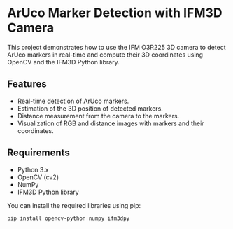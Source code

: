 # ArUco Marker Detection with IFM3D Camera

This project demonstrates how to use the IFM O3R225 3D camera to detect ArUco markers in real-time and compute their 3D coordinates using OpenCV and the IFM3D Python library.

## Features

- Real-time detection of ArUco markers.
- Estimation of the 3D position of detected markers.
- Distance measurement from the camera to the markers.
- Visualization of RGB and distance images with markers and their coordinates.

## Requirements

- Python 3.x
- OpenCV (cv2)
- NumPy
- IFM3D Python library

You can install the required libraries using pip:

```bash
pip install opencv-python numpy ifm3dpy
